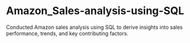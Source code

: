 # Amazon_Sales-analysis-using-SQL
Conducted Amazon sales analysis using SQL to derive insights into sales performance, trends, and key contributing factors.
